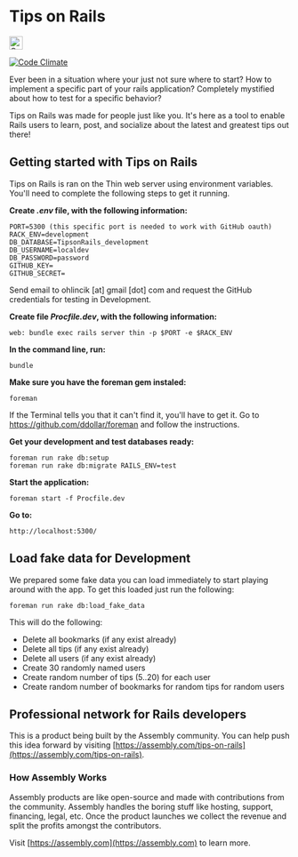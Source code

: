 # Tips on Rails

<a href="https://assembly.com/tips-on-rails/bounties?utm_campaign=assemblage&utm_source=tips-on-rails&utm_medium=repo_badge"><img src="https://asm-badger.herokuapp.com/tips-on-rails/badges/tasks.svg" height="24px" alt="Open Tasks" /></a>

[![Code Climate](https://codeclimate.com/github/asm-products/tips-on-rails/badges/gpa.svg)](https://codeclimate.com/github/asm-products/tips-on-rails)

Ever been in a situation where your just not sure where to start? How to implement a specific part of your rails application? Completely mystified about how to test for a specific behavior?

Tips on Rails was made for people just like you. It's here as a tool to enable Rails users to learn, post, and socialize about the latest and greatest tips out there!

## Getting started with Tips on Rails

Tips on Rails is ran on the Thin web server using environment variables. You'll need to complete the following steps to get it running.

**Create _.env_ file, with the following information:**

    PORT=5300 (this specific port is needed to work with GitHub oauth)
    RACK_ENV=development
    DB_DATABASE=TipsonRails_development
    DB_USERNAME=localdev
    DB_PASSWORD=password
    GITHUB_KEY=
    GITHUB_SECRET=

Send email to ohlincik [at] gmail [dot] com and request the GitHub credentials for testing in Development.

**Create file _Procfile.dev_, with the following information:**

    web: bundle exec rails server thin -p $PORT -e $RACK_ENV

**In the command line, run:**

    bundle

**Make sure you have the foreman gem instaled:**

    foreman

If the Terminal tells you that it can't find it, you'll have to get it. Go to https://github.com/ddollar/foreman and follow the instructions.


**Get your development and test databases ready:**

    foreman run rake db:setup
    foreman run rake db:migrate RAILS_ENV=test

**Start the application:**

    foreman start -f Procfile.dev

**Go to:**

    http://localhost:5300/

## Load fake data for Development

We prepared some fake data you can load immediately to start playing around with the app. To get this loaded just run the following:

    foreman run rake db:load_fake_data

This will do the following:

* Delete all bookmarks (if any exist already)
* Delete all tips (if any exist already)
* Delete all users (if any exist already)
* Create 30 randomly named users
* Create random number of tips (5..20) for each user
* Create random number of bookmarks for random tips for random users

## Professional network for Rails developers

This is a product being built by the Assembly community. You can help push this idea forward by visiting [https://assembly.com/tips-on-rails](https://assembly.com/tips-on-rails).

### How Assembly Works

Assembly products are like open-source and made with contributions from the community. Assembly handles the boring stuff like hosting, support, financing, legal, etc. Once the product launches we collect the revenue and split the profits amongst the contributors.

Visit [https://assembly.com](https://assembly.com) to learn more.
